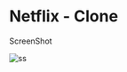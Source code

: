 # Netflix - Clone

ScreenShot

![ss](https://github.com/akshataren/movie/assets/139031583/e512440c-4c3a-4ed7-9976-e7daaf8d1d38)
